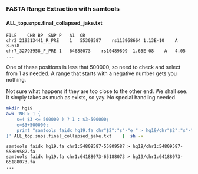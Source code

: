 ### FASTA Range Extraction with samtools

#### ALL_top.snps.final_collapsed_jake.txt

```
FILE	CHR	BP	SNP	P	A1	OR
chr2_219213441_R_PRE	1	55309587	rs113968664	1.13E-10	A	3.678
chr7_32793958_F_PRE	1	64688073	rs10489899	1.65E-08	A	4.05
...
```


One of these positions is less that 500000, so need to check and select from 1 as needed.
A range that starts with a negative number gets you nothing.

Not sure what happens if they are too close to the other end. We shall see.
It simply takes as much as exists, so yay. No special handling needed.


```BASH
mkdir hg19
awk 'NR > 1 {
	s=( $3 <= 500000 ) ? 1 : $3-500000;
	e=$3+500000;
	print "samtools faidx hg19.fa chr"$2":"s"-"e " > hg19/chr"$2":"s"-"e".fa"
}' ALL_top.snps.final_collapsed_jake.txt    |  sh -x
```


```
samtools faidx hg19.fa chr1:54809587-55809587 > hg19/chr1:54809587-55809587.fa
samtools faidx hg19.fa chr1:64188073-65188073 > hg19/chr1:64188073-65188073.fa
...
```

